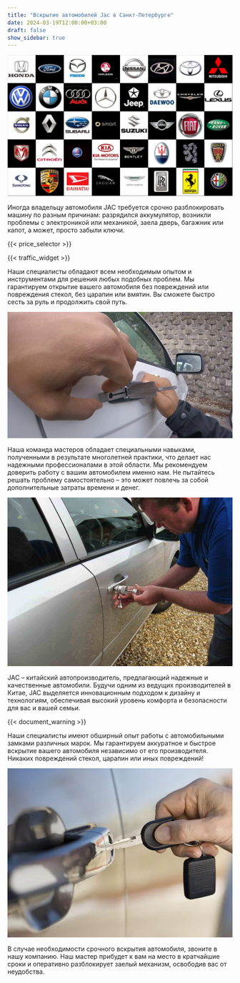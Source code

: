 ```yaml
---
title: "Вскрытие автомобилей Jac в Санкт-Петербурге"
date: 2024-03-19T12:00:00+03:00
draft: false
show_sidebar: true
---
```


![логотипы авто](../car_logo.jpg)

Иногда владельцу автомобиля JAC требуется срочно разблокировать машину по разным причинам: разрядился аккумулятор, возникли проблемы с электроникой или механикой, заела дверь, багажник или капот, а может, просто забыли ключи.

{{< price_selector >}}

{{< traffic_widget >}}

Наши специалисты обладают всем необходимым опытом и инструментами для решения любых подобных проблем. Мы гарантируем открытие вашего автомобиля без повреждений или повреждения стекол, без царапин или вмятин. Вы сможете быстро сесть за руль и продолжить свой путь.

![вскрытие машины без повреждений](../car.jpg)

Наша команда мастеров обладает специальными навыками, полученными в результате многолетней практики, что делает нас надежными профессионалами в этой области. Мы рекомендуем доверить работу с вашим автомобилем именно нам. Не пытайтесь решать проблему самостоятельно – это может повлечь за собой дополнительные затраты времени и денег.

![процесс вскрытия авто](../car_open.jpg)

JAC – китайский автопроизводитель, предлагающий надежные и качественные автомобили. Будучи одним из ведущих производителей в Китае, JAC выделяется инновационным подходом к дизайну и технологиям, обеспечивая высокий уровень комфорта и безопасности для вас и вашей семьи.

{{< document_warning >}}

Наши специалисты имеют обширный опыт работы с автомобильными замками различных марок. Мы гарантируем аккуратное и быстрое вскрытие вашего автомобиля независимо от его производителя. Никаких повреждений стекол, царапин или иных повреждений!

![ключ от авто](../car_key.jpg)

В случае необходимости срочного вскрытия автомобиля, звоните в нашу компанию. Наш мастер прибудет к вам на место в кратчайшие сроки и оперативно разблокирует заелый механизм, освободив вас от неудобства.
